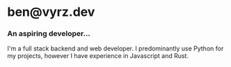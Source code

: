 # ben&#8203;@vyrz.dev

### An aspiring developer...

I'm a full stack backend and web developer.
I predominantly use Python for my projects, however I have experience in Javascript and Rust.


<!--
A few things I have worked with are...

  - Python
    - Web Frameworks
      - Tiangolo's FastAPI
      - Flask
      - Django
    - Async & Threading
    - Databasing
      - Mongoengine
      - Django ORM
      - SQLAlchemy
    - Serialization
      - Py-Serde (A lib for structuring and safely parsing JSON)
    - AMQP
      - Pika @ RabbitMQ
    - API Wrappers
      - Square
      - Etsy
      - Ebay
      - Google (Sheets & Docs)
      - Plesk
      - WooCommerce
      - Wordpress

  - Systems Administration
    - GCP App Engine / Compute Engine
    - Kubernetes + Docker
    - Heroku
    - Daily Linux User
    - VPS Provisioning & Management
    - Plesk & CPanel
    - Wordpress

  - Javascript
    - Typescript
    - Svelte & Vue (Limited)
    - DOM API (Obviously)
    - Jquery
    - Node
    - Webpack
--!>
